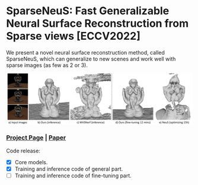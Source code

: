 # SparseNeuS: Fast Generalizable Neural Surface Reconstruction from Sparse views [ECCV2022]
We present a novel neural surface reconstruction method, called SparseNeuS, which can generalize to new scenes and work well with
sparse images (as few as 2 or 3).

![](./docs/images/teaser.jpg)

### [Project Page](https://www.xxlong.site/SparseNeuS/) | [Paper](https://arxiv.org/pdf/2206.05737.pdf) 

Code release:

- [x] Core models.
- [x] Training and inference code of general part.
- [ ] Training and inference code of fine-tuning part.